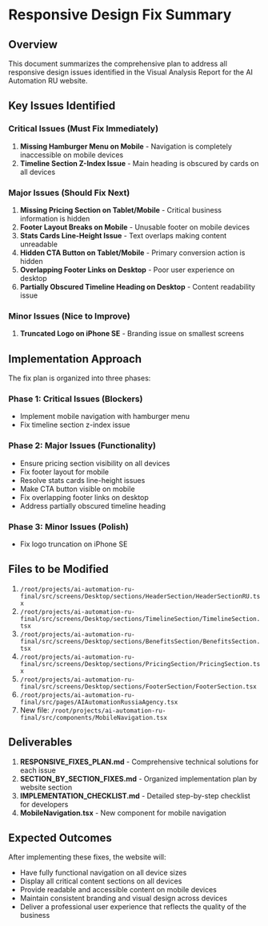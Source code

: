 # Responsive Design Fix Summary

## Overview
This document summarizes the comprehensive plan to address all responsive design issues identified in the Visual Analysis Report for the AI Automation RU website.

## Key Issues Identified

### Critical Issues (Must Fix Immediately)
1. **Missing Hamburger Menu on Mobile** - Navigation is completely inaccessible on mobile devices
2. **Timeline Section Z-Index Issue** - Main heading is obscured by cards on all devices

### Major Issues (Should Fix Next)
1. **Missing Pricing Section on Tablet/Mobile** - Critical business information is hidden
2. **Footer Layout Breaks on Mobile** - Unusable footer on mobile devices
3. **Stats Cards Line-Height Issue** - Text overlaps making content unreadable
4. **Hidden CTA Button on Tablet/Mobile** - Primary conversion action is hidden
5. **Overlapping Footer Links on Desktop** - Poor user experience on desktop
6. **Partially Obscured Timeline Heading on Desktop** - Content readability issue

### Minor Issues (Nice to Improve)
1. **Truncated Logo on iPhone SE** - Branding issue on smallest screens

## Implementation Approach

The fix plan is organized into three phases:

### Phase 1: Critical Issues (Blockers)
- Implement mobile navigation with hamburger menu
- Fix timeline section z-index issue

### Phase 2: Major Issues (Functionality)
- Ensure pricing section visibility on all devices
- Fix footer layout for mobile
- Resolve stats cards line-height issues
- Make CTA button visible on mobile
- Fix overlapping footer links on desktop
- Address partially obscured timeline heading

### Phase 3: Minor Issues (Polish)
- Fix logo truncation on iPhone SE

## Files to be Modified

1. `/root/projects/ai-automation-ru-final/src/screens/Desktop/sections/HeaderSection/HeaderSectionRU.tsx`
2. `/root/projects/ai-automation-ru-final/src/screens/Desktop/sections/TimelineSection/TimelineSection.tsx`
3. `/root/projects/ai-automation-ru-final/src/screens/Desktop/sections/BenefitsSection/BenefitsSection.tsx`
4. `/root/projects/ai-automation-ru-final/src/screens/Desktop/sections/PricingSection/PricingSection.tsx`
5. `/root/projects/ai-automation-ru-final/src/screens/Desktop/sections/FooterSection/FooterSection.tsx`
6. `/root/projects/ai-automation-ru-final/src/pages/AIAutomationRussiaAgency.tsx`
7. New file: `/root/projects/ai-automation-ru-final/src/components/MobileNavigation.tsx`

## Deliverables

1. **RESPONSIVE_FIXES_PLAN.md** - Comprehensive technical solutions for each issue
2. **SECTION_BY_SECTION_FIXES.md** - Organized implementation plan by website section
3. **IMPLEMENTATION_CHECKLIST.md** - Detailed step-by-step checklist for developers
4. **MobileNavigation.tsx** - New component for mobile navigation

## Expected Outcomes

After implementing these fixes, the website will:
- Have fully functional navigation on all device sizes
- Display all critical content sections on all devices
- Provide readable and accessible content on mobile devices
- Maintain consistent branding and visual design across devices
- Deliver a professional user experience that reflects the quality of the business